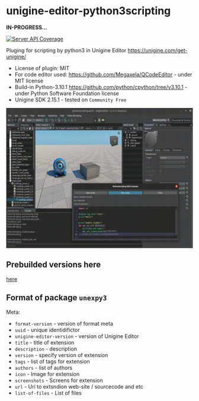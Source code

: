 # unigine-editor-python3scripting

**IN-PROGRESS...**

[![Server API Coverage](https://img.shields.io/badge/Unigine-2.15.1-yellow.svg)](https://developer.unigine.com/en/docs/2.15.1/)

Pluging for scripting by python3 in Unigine Editor https://unigine.com/get-unigine/

* License of plugin: MIT
* For code editor used: https://github.com/Megaxela/QCodeEditor - under MIT license
* Build-in Python-3.10.1 https://github.com/python/cpython/tree/v3.10.1 - under Python Software Foundation license
* Unigine SDK 2.15.1 - tested on `Community Free`

![scoreboard](preview.gif)

## Prebuilded versions here

[here](https://sea-kg.com/files/unigine-plugins/UnigineEditorPlugin_Python3Scripting/v2.15.1/)



## Format of package `unexpy3`

Meta:
- `format-version` - version of format meta
- `uuid` - unique identidifictor
- `unigine-editor-version` - version of Unigine Editor
- `title` - title of extension
- `description` - description
- `version` - specify version of extension
- `tags` - list of tags for extension
- `authors` - list of authors
- `icon` - Image for extension
- `screenshots` - Screens for extension
- `url` - Uri to extsndion web-site / sourcecode and etc
- `list-of-files` - List of files
